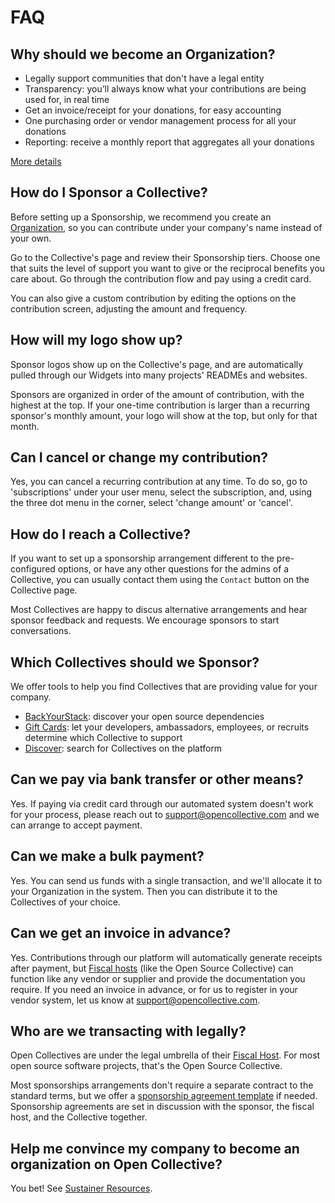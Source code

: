 # FAQ

## Why should we become an Organization?

* Legally support communities that don't have a legal entity
* Transparency: you’ll always know what your contributions are being used for, in real time
* Get an invoice/receipt for your donations, for easy accounting
* One purchasing order or vendor management process for all your donations
* Reporting: receive a monthly report that aggregates all your donations

[More details](https://opencollective.com/become-a-sponsor)

## How do I Sponsor a Collective?

Before setting up a Sponsorship, we recommend you create an [Organization](./), so you can contribute under your company's name instead of your own.

Go to the Collective's page and review their Sponsorship tiers. Choose one that suits the level of support you want to give or the reciprocal benefits you care about. Go through the contribution flow and pay using a credit card.

You can also give a custom contribution by editing the options on the contribution screen, adjusting the amount and frequency.

## How will my logo show up?

Sponsor logos show up on the Collective's page, and are automatically pulled through our Widgets into many projects' READMEs and websites.

Sponsors are organized in order of the amount of contribution, with the highest at the top. If your one-time contribution is larger than a recurring sponsor's monthly amount, your logo will show at the top, but only for that month.

## Can I cancel or change my contribution?

Yes, you can cancel a recurring contribution at any time. To do so, go to 'subscriptions' under your user menu, select the subscription, and, using the three dot menu in the corner, select 'change amount' or 'cancel'.

## How do I reach a Collective?

If you want to set up a sponsorship arrangement different to the pre-configured options, or have any other questions for the admins of a Collective, you can usually contact them using the `Contact` button on the Collective page.

Most Collectives are happy to discus alternative arrangements and hear sponsor feedback and requests. We encourage sponsors to start conversations.

## Which Collectives should we Sponsor?

We offer tools to help you find Collectives that are providing value for your company.

* [BackYourStack](https://backyourstack.com/): discover your open source dependencies
* [Gift Cards](https://opencollective.com/gift-cards): let your developers, ambassadors, employees, or recruits determine which Collective to support 
* [Discover](https://opencollective.com/discover): search for Collectives on the platform

## Can we pay via bank transfer or other means?

Yes. If paying via credit card through our automated system doesn't work for your process, please reach out to support@opencollective.com and we can arrange to accept payment.

## Can we make a bulk payment?

Yes. You can send us funds with a single transaction, and we'll allocate it to your Organization in the system. Then you can distribute it to the Collectives of your choice.

## Can we get an invoice in advance?

Yes. Contributions through our platform will automatically generate receipts after payment, but [Fiscal hosts](../../fiscal-hosts/fiscal-hosts.md) \(like the Open Source Collective\) can function like any vendor or supplier and provide the documentation you require. If you need an invoice in advance, or for us to register in your vendor system, let us know at support@opencollective.com.

## Who are we transacting with legally?

Open Collectives are under the legal umbrella of their [Fiscal Host](../../fiscal-hosts/fiscal-hosts.md). For most open source software projects, that's the Open Source Collective.

Most sponsorships arrangements don't require a separate contract to the standard terms, but we offer a [sponsorship agreement template](../../fiscal-hosts/sponsor-agreement.md) if needed. Sponsorship agreements are set in discussion with the sponsor, the fiscal host, and the Collective together.

## Help me convince my company to become an organization on Open Collective?

You bet! See [Sustainer Resources](sustainer-resources.md).


